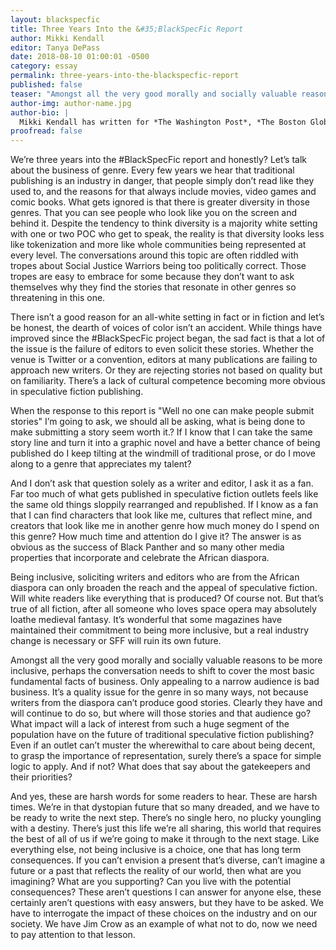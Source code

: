 ```yaml
---
layout: blackspecfic
title: Three Years Into the &#35;BlackSpecFic Report
author: Mikki Kendall
editor: Tanya DePass
date: 2018-08-10 01:00:01 -0500
category: essay
permalink: three-years-into-the-blackspecfic-report
published: false
teaser: "Amongst all the very good morally and socially valuable reasons to be more inclusive, perhaps the conversation needs to shift to cover the most basic fundamental facts of business"
author-img: author-name.jpg
author-bio: |
  Mikki Kendall has written for *The Washington Post*, *The Boston Globe*, *Time*, *Ebony*, *Essence*, and other online and print markets. She has been published in several anthologies, both fiction and nonfiction. She edited the *Locus* nominated anthology *Hidden Youth* with Chesya Burke, and was part of the Hugo nominated team of editors at *Fireside Magazine*. Born and raised in Chicago, her books *Hood Feminism* and *Amazons, Abolitionists, and Activists: A Graphic History of Women's Fight For their Rights* will be published by Penguin Random House in 2019.
proofread: false
---
```


We’re three years into the #BlackSpecFic report and honestly? Let’s talk about the business of genre. Every few years we hear that traditional publishing is an industry in danger, that people simply don’t read like they used to, and the reasons for that always include movies, video games and comic books. What gets ignored is that there is greater diversity in those genres. That you can see people who look like you on the screen and behind it. Despite the tendency to think diversity is a majority white setting with one or two POC who get to speak, the reality is that diversity looks less like tokenization and more like whole communities being represented at every level. The conversations around this topic are often riddled with tropes about Social Justice Warriors being too politically correct. Those tropes are easy to embrace for some because they don’t want to ask themselves why they find the stories that resonate in other genres so threatening in this one.

There isn’t a good reason for an all-white setting in fact or in fiction and let’s be honest, the dearth of voices of color isn’t an accident. While things have improved since the #BlackSpecFic project began, the sad fact is that a lot of the issue is the failure of editors to even solicit these stories. Whether the venue is Twitter or a convention, editors at many publications are failing to approach new writers. Or they are rejecting stories not based on quality but on familiarity. There’s a lack of cultural competence becoming more obvious in speculative fiction publishing.

When the response to this report is "Well no one can make people submit stories" I’m going to ask, we should all be asking, what is being done to make submitting a story seem worth it.? If I know that I can take the same story line and turn it into a graphic novel and have a better chance of being published do I keep tilting at the windmill of traditional prose, or do I move along to a genre that appreciates my talent?

And I don’t ask that question solely as a writer and editor, I ask it as a fan. Far too much of what gets published in speculative fiction outlets feels like the same old things sloppily rearranged and republished. If I know as a fan that I can find characters that look like me, cultures that reflect mine, and creators that look like me in another genre how much money do I spend on this genre? How much time and attention do I give it? The answer is as obvious as the success of Black Panther and so many other media properties that incorporate and celebrate the African diaspora.

Being inclusive, soliciting writers and editors who are from the African diaspora can only broaden the reach and the appeal of speculative fiction. Will white readers like everything that is produced? Of course not. But that’s true of all fiction, after all someone who loves space opera may absolutely loathe medieval fantasy. It’s wonderful that some magazines have maintained their commitment to being more inclusive, but a real industry change is necessary or SFF will ruin its own future.

Amongst all the very good morally and socially valuable reasons to be more inclusive, perhaps the conversation needs to shift to cover the most basic fundamental facts of business. Only appealing to a narrow audience is bad business. It’s a quality issue for the genre in so many ways, not because writers from the diaspora can’t produce good stories. Clearly they have and will continue to do so, but where will those stories and that audience go? What impact will a lack of interest from such a huge segment of the population have on the future of traditional speculative fiction publishing? Even if an outlet can’t muster the wherewithal to care about being decent, to grasp the importance of representation, surely there’s a space for simple logic to apply. And if not? What does that say about the gatekeepers and their priorities?

And yes, these are harsh words for some readers to hear. These are harsh times. We’re in that dystopian future that so many dreaded, and we have to be ready to write the next step. There’s no single hero, no plucky youngling with a destiny. There’s just this life we’re all sharing, this world that requires the best of all of us if we’re going to make it through to the next stage. Like everything else, not being inclusive is a choice, one that has long term consequences. If you can’t envision a present that’s diverse, can’t imagine a future or a past that reflects the reality of our world, then what are you imagining? What are you supporting? Can you live with the potential consequences? These aren’t questions I can answer for anyone else, these certainly aren’t questions with easy answers, but they have to be asked. We have to interrogate the impact of these choices on the industry and on our society. We have Jim Crow as an example of what not to do, now we need to pay attention to that lesson.
